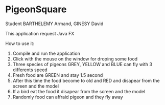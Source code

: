# PigeonSquare
Student BARTHELEMY Armand, GINESY David

This application request Java FX

How to use it:
1. Compile and run the application 
2. Click with the mouse on the window for droping some food
3. Three species of pigeons GREY, YELLOW and BLUE can fly with 3 differents speed
4. Fresh food are GREEN and stay 1.5 second
5. After this time the food become to old and RED and disapear from the screen and the model
6. If a bird eat the food it disapear from the screen and the model
7. Randomly food can affraid pigeon and they fly away
